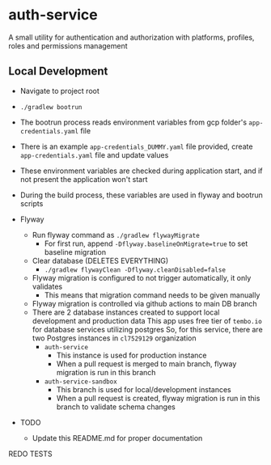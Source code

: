 # auth-service

A small utility for authentication and authorization with platforms, profiles, roles and permissions management

## Local Development

* Navigate to project root
* `./gradlew bootrun`
* The bootrun process reads environment variables from gcp folder's `app-credentials.yaml` file
* There is an example `app-credentials_DUMMY.yaml` file provided, create `app-credentials.yaml` file and update values
* These environment variables are checked during application start, and if not present the application won't start
* During the build process, these variables are used in flyway and bootrun scripts

* Flyway
  * Run flyway command as `./gradlew flywayMigrate`
    * For first run, append `-Dflyway.baselineOnMigrate=true` to set baseline migration
  * Clear database (DELETES EVERYTHING)
    * `./gradlew flywayClean -Dflyway.cleanDisabled=false`
  * Flyway migration is configured to not trigger automatically, it only validates
    * This means that migration command needs to be given manually
  * Flyway migration is controlled via github actions to main DB branch
  * There are 2 database instances created to support local development and production data
    This app uses free tier of `tembo.io` for database services utilizing postgres
    So, for this service, there are two Postgres instances in `cl7529129` organization
      * `auth-service`
          * This instance is used for production instance
        * When a pull request is merged to main branch, flyway migration is run in this branch
      * `auth-service-sandbox`
        * This branch is used for local/development instances
        * When a pull request is created, flyway migration is run in this branch to validate schema changes

* TODO
  * Update this README.md for proper documentation


REDO TESTS
